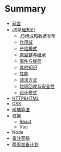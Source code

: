 # Summary

* [前言](README.md)
* [JS基础知识](chapter1.md)
  * [JS组成和数据类型](chapter1/jszu-cheng-he-shu-ju-lei-xing.md)
  * [作用域](chapter1/zuo-yong-yu.md)
  * [严格模式](yan-ge-mo-shi.md)
  * [原型链与继承](chapter1/yuan-xing-lian.md)
  * [事件与缓存](chapter1/shi-jian.md)
  * [其他知识](chapter1/qi-ta-zhi-shi.md)
  * [性能](chapter1/xing-neng.md)
  * [请求方式](chapter1/qing-qiu-fang-shi.md)
  * [垃圾回收与安全性](chapter1/nei-cun-kong-zhi-yu-la-ji-hui-shou.md)
  * [设计模式](chapter1/she-ji-mo-shi.md)
* [HTTP&HTML](http.md)
* [CSS](css.md)
* [前端算法](chapter1/qian-duan-suan-fa.md)
* [框架](kuang-jia.md)
  * [React](kuang-jia/react.md)
  * Vue
* Node
* [备注草稿](bei-zhu-cao-gao.md)
* [两周准备计划](liang-zhou-zhun-bei-ji-hua.md)

